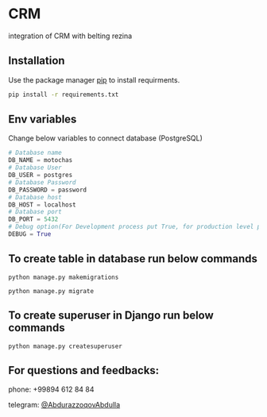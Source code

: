 # CRM

integration of CRM with belting rezina
## Installation

Use the package manager [pip](https://pip.pypa.io/en/stable/) to install requirments.

```bash
pip install -r requirements.txt
```

## Env variables
Change below variables to connect database (PostgreSQL)

```python
# Database name
DB_NAME = motochas
# Database User
DB_USER = postgres
# Database Password
DB_PASSWORD = password
# Database host
DB_HOST = localhost
# Database port
DB_PORT = 5432
# Debug option(For Development process put True, for production level put False)
DEBUG = True
```

## To create table in database run below commands
``` 
python manage.py makemigrations
```

``` 
python manage.py migrate
```

## To create superuser in Django run below commands
```
python manage.py createsuperuser
```



## For questions and feedbacks:
phone: +99894 612 84 84 

telegram: [@AbdurazzoqovAbdulla](http://t.me/AbdurazzoqovAbdulla)